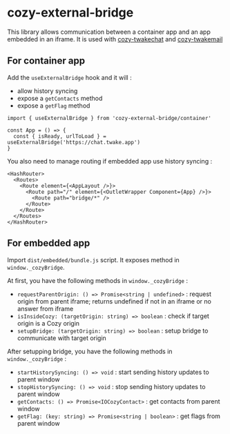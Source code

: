 # cozy-external-bridge

This library allows communication between a container app and an app embedded in an iframe. It is used with [cozy-twakechat](https://github.com/cozy/cozy-twakechat/) and [cozy-twakemail](https://github.com/cozy/cozy-twakemail/)

## For container app

Add the `useExternalBridge` hook and it will :

- allow history syncing
- expose a `getContacts` method
- expose a `getFlag` method

```
import { useExternalBridge } from 'cozy-external-bridge/container'

const App = () => {
  const { isReady, urlToLoad } = useExternalBridge('https://chat.twake.app')
}
```

You also need to manage routing if embedded app use history syncing :

```
<HashRouter>
  <Routes>
    <Route element={<AppLayout />}>
      <Route path="/" element={<OutletWrapper Component={App} />}>
        <Route path="bridge/*" />
      </Route>
    </Route>
  </Routes>
</HashRouter>
```

## For embedded app

Import `dist/embedded/bundle.js` script. It exposes method in `window._cozyBridge`.

At first, you have the following methods in `window._cozyBridge` :

- `requestParentOrigin: () => Promise<string | undefined>` : request origin from parent iframe; returns undefined if not in an iframe or no answer from iframe
- `isInsideCozy: (targetOrigin: string) => boolean` : check if target origin is a Cozy origin
- `setupBridge: (targetOrigin: string) => boolean` : setup bridge to communicate with target origin

After setupping bridge, you have the following methods in `window._cozyBridge` :

- `startHistorySyncing: () => void` : start sending history updates to parent window
- `stopHistorySyncing: () => void` : stop sending history updates to parent window
- `getContacts: () => Promise<IOCozyContact>` : get contacts from parent window
- `getFlag: (key: string) => Promise<string | boolean>` : get flags from parent window
